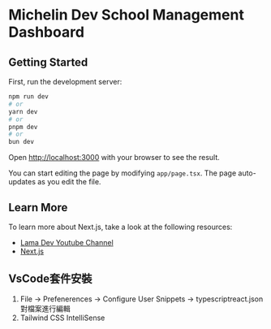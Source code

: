 # Michelin Dev School Management Dashboard

## Getting Started

First, run the development server:

```bash
npm run dev
# or
yarn dev
# or
pnpm dev
# or
bun dev
```

Open [http://localhost:3000](http://localhost:3000) with your browser to see the result.

You can start editing the page by modifying `app/page.tsx`. The page auto-updates as you edit the file.

## Learn More

To learn more about Next.js, take a look at the following resources:

- [Lama Dev Youtube Channel](https://youtube.com/michelindev) 
- [Next.js](https://nextjs.org/learn)

## VsCode套件安裝
1. File -> Prefenerences -> Configure User Snippets -> typescriptreact.json 對檔案進行編輯
2. Tailwind CSS IntelliSense